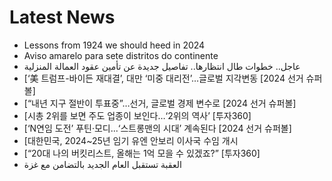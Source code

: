 # Latest News
-  Lessons from 1924 we should heed in 2024
-  Aviso amarelo para sete distritos do continente
-  عاجل.. خطوات طال انتظارها.. تفاصيل جديدة عن تأمين عقود العمالة المنزلية
-  [‘美 트럼프-바이든 재대결’, 대만 ‘미중 대리전’…글로벌 지각변동 [2024 선거 슈퍼볼]
-  [“내년 지구 절반이 투표중”…선거, 글로벌 경제 변수로 [2024 선거 슈퍼볼]
-  [시총 2위를 보면 주도 업종이 보인다…‘2위의 역사’ [투자360]
-  [‘N연임 도전’ 푸틴·모디...‘스트롱맨의 시대’ 계속된다 [2024 선거 슈퍼볼]
-  [대한민국, 2024~25년 임기 유엔 안보리 이사국 수임 개시
-  [“20대 나의 버킷리스트, 올해는 1억 모을 수 있겠죠?” [투자360]
-  العقبة تستقبل العام الجديد بالتضامن مع غزة
